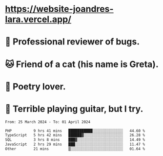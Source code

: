 # https://website-joandres-lara.vercel.app/
# 🐛 Professional reviewer of bugs.
# 🐱 Friend of a cat (his name is Greta).
# 📜 Poetry lover.
# 🎸 Terrible playing guitar, but I try.

<!--START_SECTION:waka-->

```txt
From: 25 March 2024 - To: 01 April 2024

PHP          9 hrs 41 mins   ███████████░░░░░░░░░░░░░░   44.60 %
TypeScript   5 hrs 42 mins   ██████▓░░░░░░░░░░░░░░░░░░   26.28 %
SQL          3 hrs 8 mins    ███▓░░░░░░░░░░░░░░░░░░░░░   14.49 %
JavaScript   2 hrs 29 mins   ███░░░░░░░░░░░░░░░░░░░░░░   11.47 %
Other        21 mins         ▒░░░░░░░░░░░░░░░░░░░░░░░░   01.64 %
```

<!--END_SECTION:waka-->
